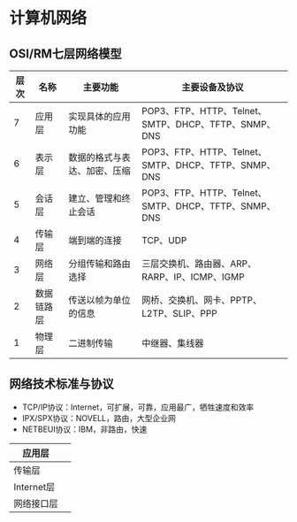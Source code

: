 # 计算机网络

## OSI/RM七层网络模型

| 层次 | 名称       | 主要功能                     | 主要设备及协议                                       |
| ---- | ---------- | ---------------------------- | ---------------------------------------------------- |
| 7    | 应用层     | 实现具体的应用功能           | POP3、FTP、HTTP、Telnet、SMTP、DHCP、TFTP、SNMP、DNS |
| 6    | 表示层     | 数据的格式与表达、加密、压缩 | POP3、FTP、HTTP、Telnet、SMTP、DHCP、TFTP、SNMP、DNS |
| 5    | 会话层     | 建立、管理和终止会话         | POP3、FTP、HTTP、Telnet、SMTP、DHCP、TFTP、SNMP、DNS |
| 4    | 传输层     | 端到端的连接                 | TCP、UDP                                             |
| 3    | 网络层     | 分组传输和路由选择           | 三层交换机、路由器、ARP、RARP、IP、ICMP、IGMP        |
| 2    | 数据链路层 | 传送以帧为单位的信息         | 网桥、交换机、网卡、PPTP、L2TP、SLIP、PPP            |
| 1    | 物理层     | 二进制传输                   | 中继器、集线器                                       |

## 网络技术标准与协议

- TCP/IP协议：Internet，可扩展，可靠，应用最广，牺牲速度和效率
- IPX/SPX协议：NOVELL，路由，大型企业网
- NETBEUI协议：IBM，非路由，快速

| 应用层     |      |
| ---------- | ---- |
| 传输层     |      |
| Internet层 |      |
| 网络接口层 |      |

